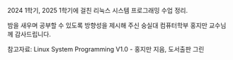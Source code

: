 2024 1학기, 2025 1학기에 걸친 리눅스 시스템 프로그래밍 수업 정리.

밤을 새우며 공부할 수 있도록 방향성을 제시해 주신
숭실대 컴퓨터학부 홍지만 교수님께 감사드립니다.

참고자료: Linux System Programming V1.0 - 홍지만 지음, 도서출판 그린
